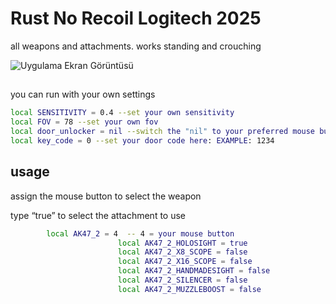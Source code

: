 
# Rust No Recoil Logitech 2025
all weapons and attachments. works standing and crouching

![Uygulama Ekran Görüntüsü](https://user-images.githubusercontent.com/43559704/143996297-681039bf-a738-40e5-9881-5c50638ef14b.gif)


## 
you can run with your own settings

```bash 
local SENSITIVITY = 0.4 --set your own sensitivity
local FOV = 78 --set your own fov
local door_unlocker = nil --switch the "nil" to your preferred mouse button
local key_code = 0 --set your door code here: EXAMPLE: 1234
```

## usage
assign the mouse button to select the weapon

type “true” to select the attachment to use
```bash
        local AK47_2 = 4  -- 4 = your mouse button
						local AK47_2_HOLOSIGHT = true
						local AK47_2_X8_SCOPE = false
						local AK47_2_X16_SCOPE = false
						local AK47_2_HANDMADESIGHT = false
						local AK47_2_SILENCER = false
						local AK47_2_MUZZLEBOOST = false
```
